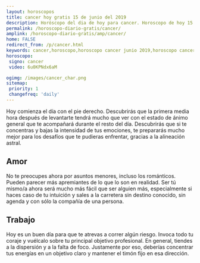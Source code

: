 ```yaml
---
layout: horoscopos
title: cancer hoy gratis 15 de junio del 2019 
description: Horóscopo del dia de hoy para cancer. Horoscopo de hoy 15 de junio del 2019. Las predicciones de amor, trabajo, vida personal gratis.
permalink: /horoscopo-diario-gratis/cancer/
amplink: /horoscopo-diario-gratis/amp/cancer/
home: FALSE
redirect_from: /p/cancer.html
keywords: cancer,horoscopo,horoscopo cancer junio 2019,horoscopo cancer hoy,tarot cancer junio 2019,horoscopo cancer,tarot cancer hoy,horoscopo de hoy,horoscopo diario,tarot del amor,horoscopo de hoy cancer,horoscopo diario del tarot, Horoscopo de hoy cancer 15 de junio del 2019,horóscopo del día,signos zodiacales 2019, el horoscopo de hoy
horoscopo:
 signo: cancer
 video: 6u0KPNdx6aM

ogimg: /images/cancer_char.png
sitemap:
 priority: 1
 changefreq: 'daily'
---
```



Hoy comienza el día con el pie derecho. Descubrirás que la primera media hora después de levantarte tendrá mucho que ver con el estado de ánimo general que te acompañará durante el resto del día. Descubrirás que si te concentras y bajas la intensidad de tus emociones, te prepararás mucho mejor para los desafíos que te pudieras enfrentar, gracias a la alineación astral.

## Amor

No te preocupes ahora por asuntos menores, incluso los románticos. Pueden parecer más apremiantes de lo que lo son en realidad. Ser tú mismo/a ahora será mucho más fácil que ser alguien más, especialmente si haces caso de tu intuición y sales a la carretera sin destino conocido, sin agenda y con sólo la compañía de una persona.

## Trabajo

Hoy es un buen día para que te atrevas a correr algún riesgo. Invoca todo tu coraje y vuélcalo sobre tu principal objetivo profesional. En general, tiendes a la dispersión y a la falta de foco. Justamente por eso, deberías concentrar tus energías en un objetivo claro y mantener el timón fijo en esa dirección.